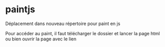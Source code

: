 # paintjs
Déplacement dans nouveau répertoire pour paint en js

Pour accéder au paint, il faut télécharger le dossier et lancer la page html ou bien ouvrir la page avec le lien 
